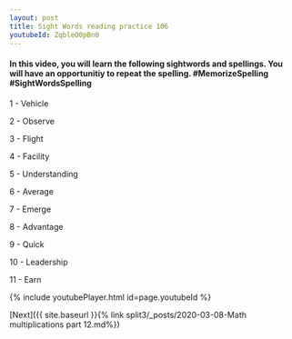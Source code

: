 ```yaml
---
layout: post
title: Sight Words reading practice 106
youtubeId: ZqbleO0pBn0
---
```

 
<h4> In this video, you will learn the following sightwords and spellings. You will have an opportunitiy to repeat the spelling. #MemorizeSpelling #SightWordsSpelling</h4>

1 - Vehicle

2 - Observe

3 - Flight

4 - Facility

5 - Understanding

6 - Average

7 - Emerge

8 - Advantage

9 - Quick

10 - Leadership

11 - Earn


 
 
{% include youtubePlayer.html id=page.youtubeId %}
 
 

[Next]({{ site.baseurl }}{% link  split3/_posts/2020-03-08-Math multiplications part 12.md%})
 
